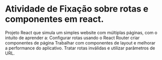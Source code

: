 # Atividade de Fixação sobre rotas e componentes em react.
 Projeto React que simula um simples website com múltiplas páginas, com  o intuito de aprender a:
Configurar rotas usando o React Router
criar componentes de página
Trabalhar com componentes de layout e melhorar a performance do aplicativo.
Tratar rotas inválidas e utilizar parâmetros de URL.

